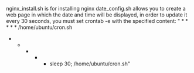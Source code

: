 nginx_install.sh is for installing nginx
date_config․sh allows you to create a web page in which the date and time will be displayed, in order to update it every 30 seconds, you must set crontab -e with the specified content: " * * * * * /home/ubuntu/cron.sh
* * * * * sleep 30; /home/ubuntu/cron.sh"
